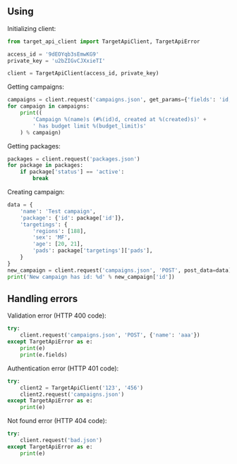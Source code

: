 ## Using

Initializing client:
```python
from target_api_client import TargetApiClient, TargetApiError

access_id = '9dEOYqb3sEmwKG9'
private_key = 'u2bZIGvCJXxieTI'

client = TargetApiClient(access_id, private_key)
```

Getting campaigns:
```python
campaigns = client.request('campaigns.json', get_params={'fields': 'id,name,created,budget_limit'})
for campaign in campaigns:
    print((
        'Campaign %(name)s (#%(id)d, created at %(created)s)' +
        ' has budget limit %(budget_limit)s'
    ) % campaign)
```

Getting packages:
```python
packages = client.request('packages.json')
for package in packages:
    if package['status'] == 'active':
        break
```

Creating campaign:
```python
data = {
    'name': 'Test campaign',
    'package': {'id': package['id']},
    'targetings': {
        'regions': [188],
        'sex': 'MF',
        'age': [20, 21],
        'pads': package['targetings']['pads'],
    }
}
new_campaign = client.request('campaigns.json', 'POST', post_data=data)
print('New campaign has id: %d' % new_campaign['id'])
```

## Handling errors

Validation error (HTTP 400 code):
```python
try:
    client.request('campaigns.json', 'POST', {'name': 'aaa'})
except TargetApiError as e:
    print(e)
    print(e.fields)
```

Authentication error (HTTP 401 code):
```python
try:
    client2 = TargetApiClient('123', '456')
    client2.request('campaigns.json')
except TargetApiError as e:
    print(e)
```

Not found error (HTTP 404 code):
```python
try:
    client.request('bad.json')
except TargetApiError as e:
    print(e)
```
